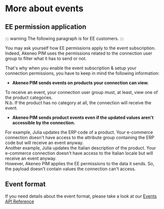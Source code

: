 # More about events

## EE permission application

::: warning
The following paragraph is for EE customers.
:::

You may ask yourself how EE permissions apply to the event subscription. 
Indeed, Akeneo PIM uses the permissions related to the connection user group to filter what it has to send or not. 

That's why when you enable the event subscription & setup your connection permissions, you have to keep in mind the following information:
- **Akeneo PIM sends events on products your connection can view.** 

To receive an event, your connection user group must, at least, view one of the product categories.  
N.b. If the product has no category at all, the connection will receive the event. 

- **Akeneo PIM sends product events even if the updated values aren't accessible by the connection.** 

For example, Julia updates the ERP code of a product. Your e-commerce connection doesn't have access to the attribute group containing the ERP code but will receive an event anyway.  
Another example, Julia updates the Italian description of the product. Your e-commerce connection doesn't have access to the Italian locale but will receive an event anyway.  
However, Akeneo PIM applies the EE permissions to the data it sends. So, the payload doesn't contain values the connection can't access. 

## Event format

If you need details about the event format, please take a look at our [Events API Reference](/events-reference/events-reference-serenity/products.html)